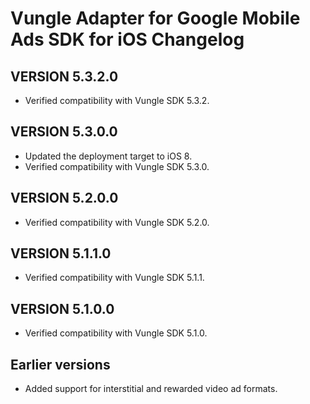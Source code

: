 # Vungle Adapter for Google Mobile Ads SDK for iOS Changelog

## VERSION 5.3.2.0
- Verified compatibility with Vungle SDK 5.3.2.

## VERSION 5.3.0.0
- Updated the deployment target to iOS 8.
- Verified compatibility with Vungle SDK 5.3.0.

## VERSION 5.2.0.0
- Verified compatibility with Vungle SDK 5.2.0.

## VERSION 5.1.1.0
- Verified compatibility with Vungle SDK 5.1.1.

## VERSION 5.1.0.0
- Verified compatibility with Vungle SDK 5.1.0.

## Earlier versions
- Added support for interstitial and rewarded video ad formats.
